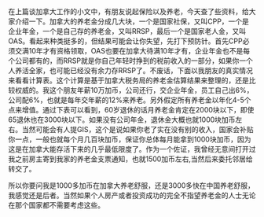在上篇谈加拿大工作的小文中，有朋友说起保险以及养老，今天查了些资料，给大家介绍一下。加拿大的养老金分成几大块，一个是国家社保，又叫CPP，一个是企业年金，一个是自己存的养老金，又叫RRSP，最后一个是国家老人金，又叫OAS。看起来种类挺多的，但结果可能会让你失望，先打下预防针。首先CPP必须交满10年才有资格领取，OAS也要在加拿大待满10年才有，企业年金也不是每个公司都有的，而RRSP就是你自己年轻时挣到的税前收入的一部分，如果你一个人养活全家，也可能已经没有余力存RRSP了。不废话，下面以我朋友的真实情况来看看计算表。这个计算是基于加拿大税务局的养老金估算结果来整理的，还是比较权威的。我这个朋友年薪10万加币，公司还行，交企业年金，员工自己出6%，公司配6%，也就是每年交年薪的12%来养老。另外假定所有养老金以年化4-5个点来增值。通过下表可以看到，60岁退休的话月养老金肯定在2000块以下，即使65退休也在3000块以下。如果没有公司年金，退休金大概也就1000块加币左右。当然可能会有人提GIS，这个是说如果你老了实在没有别的收入，国家会补贴你一点，一般也就每个月几百块加币，保证你总体每月能拿到1000块加币，因为这是在加拿大能存活下来的几乎最低限度了。作为一个佐证，我曾经无意间打开过我之前房主寄到我家的养老金支票通知，也就1500加币左右,当然后来委托邻居给转交了。

所以你要问我是1000多加币在加拿大养老舒服，还是3000多快在中国养老舒服，我感觉还是后者。当然如果个人房产或者投资成功的完全不指望养老金的人士无论在那个国家都不需要考虑这些。